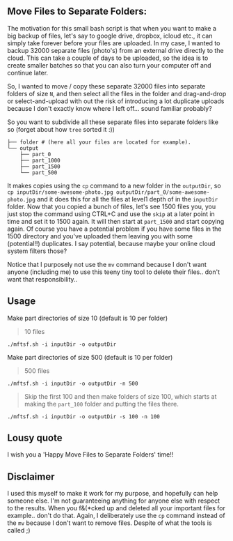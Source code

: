 ## Move Files to Separate Folders:

The motivation for this small bash script is that when you want to make a big
backup of files, let's say to google drive, dropbox, icloud etc., it can simply
take forever before your files are uploaded. In my case, I wanted to backup
32000 separate files (photo's) from an external drive directly to the cloud.
This can take a couple of days to be uploaded, so the idea is to create smaller
batches so that you can also turn your computer off and continue later.

So, I wanted to move / copy these separate 32000 files into separate folders of
size `N`, and then select all the files in the folder and drag-and-drop or select-and-upload
with out the risk of introducing a lot duplicate uploads because I don't exactly know
where I left off... sound familiar probably?

So you want to subdivide all these separate files into separate folders like so (forget about how `tree` sorted it :))
~~~shell
├── folder # (here all your files are located for example).
└── output
    ├── part_0
    ├── part_1000
    ├── part_1500
    └── part_500
~~~

It makes copies using the `cp` command to a new folder in the `outputDir`,
so `cp inputDir/some-awesome-photo.jpg outputDir/part_0/some-awesome-photo.jpg` and it does this for all the files at level1 depth of in the `inputDir` folder. Now that you copied a bunch of files, let's see 1500 files you, you just stop the command using CTRL+C and use the `skip` at a later point in time and set it to 1500 again. It will then start at `part_1500` and start copying again. Of course you have a potential problem if you have some files in the 1500 directory and you've uploaded them leaving you with some (potential!!) duplicates. I say potential, because maybe your online cloud system filters those?

Notice that I purposely not use the `mv` command because I don't want anyone (including me) to use this
teeny tiny tool to delete their files.. don't want that responsibility.. 

## Usage

Make part directories of size 10 (default is 10 per folder)

> 10 files
~~~shell
./mftsf.sh -i inputDir -o outputDir
~~~

Make part directories of size 500 (default is 10 per folder)

> 500 files

~~~shell
./mftsf.sh -i inputDir -o outputDir -n 500
~~~

> Skip the first 100 and then make folders of size 100, which starts at making the `part_100` folder and putting the files there.
~~~shell
./mftsf.sh -i inputDir -o outputDir -s 100 -n 100
~~~

## Lousy quote
I wish you a 'Happy Move Files to Separate Folders' time!!

## Disclaimer
I used this myself to make it work for my purpose, and hopefully can help someone else. I'm not guaranteeing
anything for anyone else with respect to the results. When you f&(*cked up and deleted all your important files for example.. don't do that. Again, I deliberately use the `cp` command instead of the `mv` because I don't want to remove files. Despite of what the tools is called ;) 
